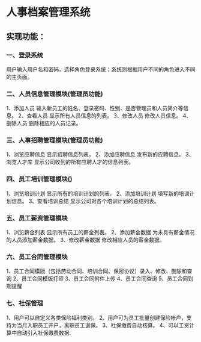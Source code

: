 # 人事档案管理系统

## 实现功能：

### 一、登录系统

用户输入用户名和密码，选择角色登录系统；系统则根据用户不同的角色进入不同的主页面。

### 二、人员信息管理模块(管理员功能)

 1、添加人员
输入新员工的姓名、登录密码、性别、是否管理员和人员简介等信息。
 2、查看人员
显示所有人员信息的列表。
 3、修改人员
修改人员信息。
 4、删除人员
删除相应的人员记录。

### 三、人事招聘管理模块(管理员功能)

 1、浏览应聘信息
        显示招聘信息列表。
 2、添加应聘信息
发布新的应聘信息。
 3、浏览人才库
显示公司收到的所有应聘人才的信息列表。

### 四、员工培训管理模块()

 1、浏览培训计划
显示所有的培训计划的列表。
 2、添加培训计划
填写新的培训计划信息。
 3、查看培训总结
显示公司对各个培训计划的总结列表。

### 五、员工薪资管理模块

 1、浏览薪金列表
显示所有员工的薪金列表。
 2、添加薪金数据
为未具有薪金情况的人员添加薪金数据。
 3、修改薪金数据
修改相应人员的薪金数据。

### 六、员工合同管理模块

   1、员工合同模版（包括劳动合同、培训合同、保密协议）录入、修改、删除和查询
   2、员工合同模版打印
   3、员工合同附件上传
   4、员工合同查询
   5、员工合同到期提醒

### 七、社保管理

1、用户可以自定义各类保险福利类别。
2、用户可为员工批量创建保险帐户，支持为当月入职员工开户，离职员工退保。
3、社保缴费自动核算。
4、可以工资计算中自动引入社保缴费数据.